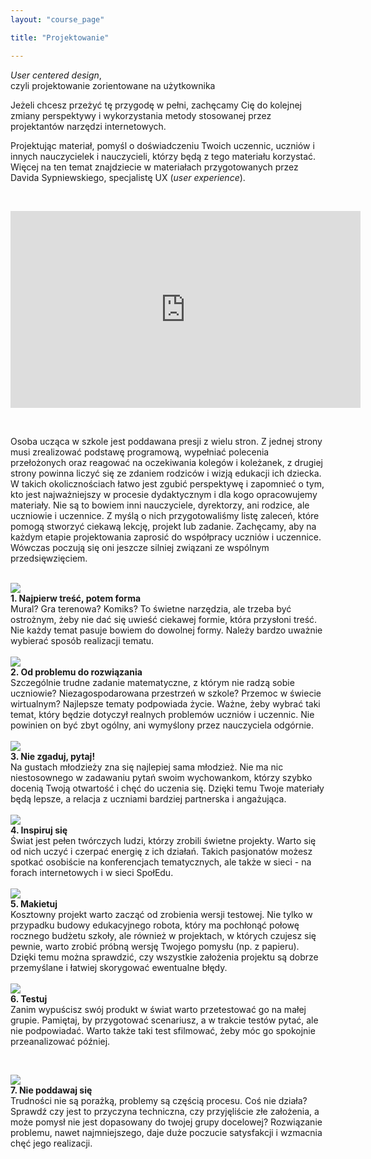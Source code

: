 ```yaml
---
layout: "course_page"

title: "Projektowanie"

---
```


<div class="text-center screen-title">
<i>User centered design</i>,<br/> czyli projektowanie zorientowane na użytkownika
</div>

<div class="screen-content">
  <p>
  Jeżeli chcesz przeżyć tę przygodę w pełni, zachęcamy Cię do kolejnej zmiany perspektywy i wykorzystania metody stosowanej przez projektantów narzędzi internetowych. 
  </p>
  
  <p>
  Projektując materiał, pomyśl o doświadczeniu Twoich uczennic, uczniów i innych nauczycielek i nauczycieli, którzy będą z tego materiału korzystać.<br/>
Więcej na ten temat znajdziecie w materiałach przygotowanych przez Davida Sypniewskiego, specjalistę UX (<i>user experience</i>).
  </p>
  &nbsp;
  <p>
  <div class="row">
  <div class="col-md-12 col-xs-12">
   <div class="embed-responsive embed-responsive-16by9"> 
   <iframe width="560" height="315" src="https://www.youtube.com/embed/XyRyZSmU8V4" frameborder="0" allow="autoplay; encrypted-media" allowfullscreen></iframe></div></div>
</div>
  </p>
&nbsp;
<p>
Osoba ucząca w szkole jest poddawana presji z wielu stron. Z jednej strony musi zrealizować podstawę programową, wypełniać polecenia przełożonych oraz reagować na oczekiwania kolegów i koleżanek, z drugiej strony powinna liczyć się ze zdaniem rodziców i wizją edukacji ich dziecka. W takich okolicznościach łatwo jest zgubić perspektywę i zapomnieć o tym, kto jest najważniejszy w procesie dydaktycznym i dla kogo opracowujemy materiały. Nie są to bowiem inni nauczyciele, dyrektorzy, ani rodzice, ale uczniowie i uczennice. Z myślą o nich przygotowaliśmy listę zaleceń, które pomogą stworzyć ciekawą lekcję, projekt lub zadanie. Zachęcamy, aby na każdym etapie projektowania zaprosić do współpracy uczniów i uczennice. Wówczas poczują się oni jeszcze silniej związani ze wspólnym przedsięwzięciem.   
</p> 
&nbsp;
<div class="row">
  <div class="col-md-2">
   <img src="{{ site.baseurl }}/img/1.png" />          
  </div>   
  <div class="col-md-10">
    <strong>1. Najpierw treść, potem forma</strong><br/>
    Mural? Gra terenowa? Komiks? To świetne narzędzia, ale trzeba być ostrożnym, żeby nie dać się uwieść ciekawej formie, która przysłoni treść. Nie każdy temat pasuje bowiem do dowolnej formy. Należy bardzo uważnie wybierać sposób realizacji tematu.
  </div>             
</div>
   &nbsp;  
<div class="row">
  <div class="col-md-2">
   <img src="{{ site.baseurl }}/img/2.png" />          
  </div>   
  <div class="col-md-10">
    <strong>2. Od problemu do rozwiązania</strong><br/>
    Szczególnie trudne zadanie matematyczne, z którym nie radzą sobie uczniowie? Niezagospodarowana przestrzeń w szkole? Przemoc w świecie wirtualnym? Najlepsze tematy podpowiada życie. Ważne, żeby wybrać taki temat, który będzie dotyczył realnych problemów uczniów i uczennic. Nie powinien on być zbyt ogólny, ani wymyślony przez nauczyciela odgórnie. 
  </div>             
</div>    
   &nbsp;  
<div class="row">
  <div class="col-md-2">
   <img src="{{ site.baseurl }}/img/3.png" />          
  </div>   
  <div class="col-md-10">
    <strong>3. Nie zgaduj, pytaj!</strong><br/>
    Na gustach młodzieży zna się najlepiej sama młodzież. Nie ma nic niestosownego w zadawaniu pytań swoim wychowankom, którzy szybko docenią Twoją otwartość i chęć do uczenia się. Dzięki temu Twoje materiały będą lepsze, a relacja z uczniami bardziej partnerska i angażująca. 
  </div>             
</div>    
 &nbsp;
<div class="row">
  <div class="col-md-2">
   <img src="{{ site.baseurl }}/img/4.png" />          
  </div>   
  <div class="col-md-10">
    <strong>4. Inspiruj się</strong><br/>
    Świat jest pełen twórczych ludzi, którzy zrobili świetne projekty. Warto się od nich uczyć i czerpać energię z ich działań. Takich pasjonatów możesz spotkać osobiście na konferencjach tematycznych, ale także w sieci - na forach internetowych i w sieci SpołEdu. 
  </div>             
</div>    
 &nbsp;
<div class="row">
  <div class="col-md-2">
   <img src="{{ site.baseurl }}/img/5.png" />          
  </div>   
  <div class="col-md-10">
    <strong>5. Makietuj</strong><br/>
    Kosztowny projekt warto zacząć od zrobienia wersji testowej. Nie tylko w przypadku budowy edukacyjnego robota, który ma pochłonąć połowę rocznego budżetu szkoły, ale również w projektach, w których czujesz się pewnie, warto zrobić próbną wersję Twojego pomysłu (np. z papieru). Dzięki temu można sprawdzić, czy wszystkie założenia projektu są dobrze przemyślane i łatwiej skorygować ewentualne błędy. 
  </div>             
</div>    
 &nbsp;
<div class="row">
  <div class="col-md-2">
   <img src="{{ site.baseurl }}/img/6.png" />          
  </div>   
  <div class="col-md-10">
    <strong>6. Testuj</strong><br/>
    Zanim wypuścisz swój produkt w świat warto przetestować go na małej grupie. Pamiętaj, by przygotować scenariusz, a w trakcie testów pytać, ale nie podpowiadać. Warto także taki test sfilmować, żeby móc go spokojnie przeanalizować później.
  </div>             
</div>    

 &nbsp;
<div class="row">
  <div class="col-md-2">
   <img src="{{ site.baseurl }}/img/7.png" />          
  </div>   
  <div class="col-md-10">
    <strong>7. Nie poddawaj się</strong><br/>
    Trudności nie są porażką, problemy są częścią procesu. Coś nie działa? Sprawdź czy jest to  przyczyna techniczna, czy przyjęliście złe założenia, a może pomysł nie jest dopasowany do twojej grupy docelowej? Rozwiązanie problemu, nawet najmniejszego, daje duże poczucie satysfakcji i wzmacnia chęć jego realizacji. 
  </div>             
</div>    


</div> 
